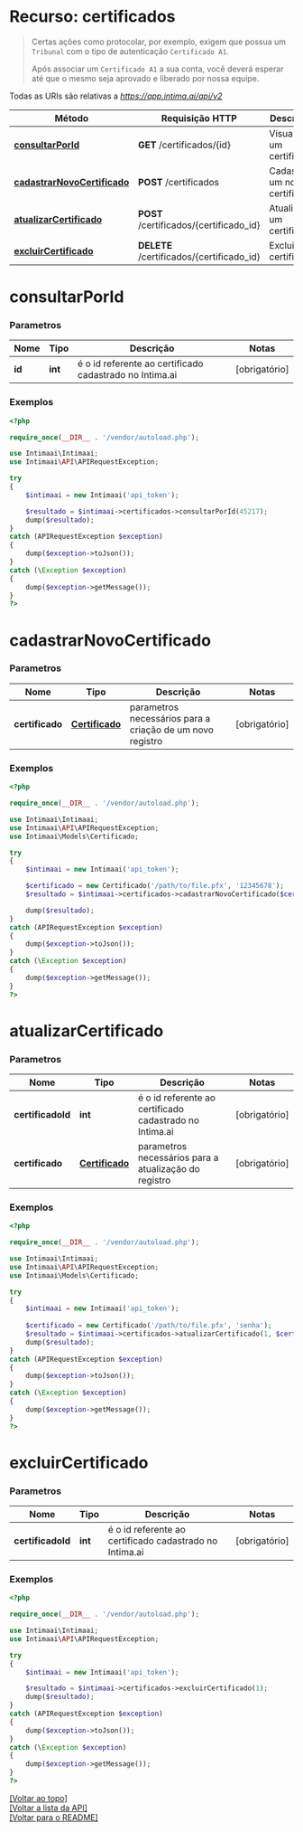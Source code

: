 # Recurso: **certificados**

> Certas ações como protocolar, por exemplo, exigem que possua um `Tribunal` com o tipo de autenticação 
> `Certificado A1`.
> 
> Após associar um `Certificado A1` a sua conta, você deverá esperar até que o mesmo seja aprovado e 
> liberado por nossa equipe.


Todas as URIs são relativas a *https://app.intima.ai/api/v2*

Método | Requisição HTTP | Descrição
------------- | ------------- | -------------
[**consultarPorId**](certificadosResources.md#consultarPorId) | **GET** /certificados/{id} | Visualiza um certificado
[**cadastrarNovoCertificado**](certificadosResources.md#cadastrarNovoCertificado) | **POST** /certificados | Cadastra um novo certificado
[**atualizarCertificado**](certificadosResources.md#atualizarCertificado) | **POST** /certificados/{certificado_id} | Atualiza um certificado
[**excluirCertificado**](certificadosResources.md#excluirCertificado) | **DELETE** /certificados/{certificado_id} | Exclui um certificado

# **consultarPorId**

### Parametros

Nome | Tipo | Descrição | Notas
------------- | ------------- | ------------- | -------------
**id** | **int**| é o id referente ao certificado cadastrado no Intima.ai | [obrigatório]

### Exemplos
```php
<?php

require_once(__DIR__ . '/vendor/autoload.php');

use Intimaai\Intimaai;
use Intimaai\API\APIRequestException;

try 
{
    $intimaai = new Intimaai('api_token');

    $resultado = $intimaai->certificados->consultarPorId(45217);
    dump($resultado);
}
catch (APIRequestException $exception)
{
    dump($exception->toJson());
}
catch (\Exception $exception)
{
    dump($exception->getMessage());
}
?>
```

# **cadastrarNovoCertificado**

### Parametros

Nome | Tipo | Descrição | Notas
------------- | ------------- | ------------- | -------------
**certificado** | [**Certificado**](../models/certificate/Certificado.md)| parametros necessários para a criação de um novo registro | [obrigatório]

### Exemplos
```php
<?php

require_once(__DIR__ . '/vendor/autoload.php');

use Intimaai\Intimaai;
use Intimaai\API\APIRequestException;
use Intimaai\Models\Certificado;

try 
{
    $intimaai = new Intimaai('api_token');

    $certificado = new Certificado('/path/to/file.pfx', '12345678');
    $resultado = $intimaai->certificados->cadastrarNovoCertificado($certificado);

    dump($resultado);
}
catch (APIRequestException $exception)
{
    dump($exception->toJson());
}
catch (\Exception $exception)
{
    dump($exception->getMessage());
}
?>
```

# **atualizarCertificado**

### Parametros

Nome | Tipo | Descrição | Notas
------------- | ------------- | ------------- | -------------
**certificadoId** | **int**| é o id referente ao certificado cadastrado no Intima.ai | [obrigatório]
**certificado** | [**Certificado**](../models/certificate/Certificado.md)| parametros necessários para a atualização do registro | [obrigatório]

### Exemplos
```php
<?php

require_once(__DIR__ . '/vendor/autoload.php');

use Intimaai\Intimaai;
use Intimaai\API\APIRequestException;
use Intimaai\Models\Certificado;

try 
{
    $intimaai = new Intimaai('api_token');
    
    $certificado = new Certificado('/path/to/file.pfx', 'senha');
    $resultado = $intimaai->certificados->atualizarCertificado(1, $certificado);
    dump($resultado);
}
catch (APIRequestException $exception)
{
    dump($exception->toJson());
}
catch (\Exception $exception)
{
    dump($exception->getMessage());
}
?>
```

# **excluirCertificado**

### Parametros

Nome | Tipo | Descrição | Notas
------------- | ------------- | ------------- | -------------
**certificadoId** | **int**| é o id referente ao certificado cadastrado no Intima.ai | [obrigatório]

### Exemplos
```php
<?php

require_once(__DIR__ . '/vendor/autoload.php');

use Intimaai\Intimaai;
use Intimaai\API\APIRequestException;

try 
{
    $intimaai = new Intimaai('api_token');

    $resultado = $intimaai->certificados->excluirCertificado(1);
    dump($resultado);
}
catch (APIRequestException $exception)
{
    dump($exception->toJson());
}
catch (\Exception $exception)
{
    dump($exception->getMessage());
}
?>
```

[[Voltar ao topo]](#)        
[[Voltar a lista da API]](../../README.md#Documentação-para-os-Endpoints-da-API)    
[[Voltar para o README]](../../README.md#Intima.ai---SDK-PHP)
